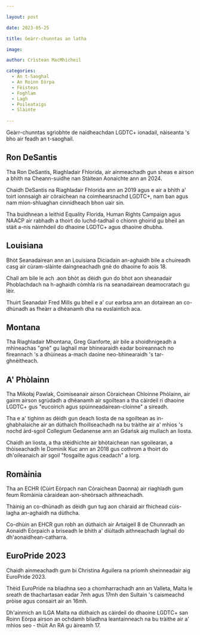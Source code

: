 ```yaml
---

layout: post

date: 2023-05-25

title: Geàrr-chunntas an latha

image: 

author: Crìstean MacMhìcheil

categories:
  - An t-Saoghal
  - An Roinn Eòrpa
  - Fèisteas
  - Foghlam
  - Lagh
  - Poileataigs
  - Slàinte
  
---
```


Geàrr-chunntas sgrìobhte de naidheachdan LGDTC+ ionadail, nàiseanta 's bho air feadh an t-saoghail.

<!-- more -->

## Ron DeSantis

Tha Ron DeSantis, Riaghladair Fhlorida, air ainmeachadh gun sheas e airson a bhith na Cheann-suidhe nan Stàitean Aonaichte ann an 2024.

Chaidh DeSantis na Riaghladair Fhlorida ann an 2019 agus e air a bhith a' toirt ionnsaigh air còraichean na coimhearsnachd LGDTC+, nam ban agus nam mion-shluaghan cinnidheach bhon uair sin.

Tha buidhnean a leithid Equality Florida, Human Rights Campaign agus NAACP air rabhadh a thoirt do luchd-tadhail o chionn ghoirid gu bheil an stàit a-nis nàimhdeil do dhaoine LGDTC+ agus dhaoine dhubha.

## Louisiana

Bhòt Seanadairean ann an Louisiana Diciadain an-aghaidh bile a chuireadh casg air cùram-slàinte daingneachadh gnè do dhaoine fo aois 18.

Chall am bile le ach .aon bhòt as dèidh gun do bhot aon sheanadair Phoblachdach na h-aghaidh còmhla ris na seanadairean deamocratach gu lèir.

Thuirt Seanadair Fred Mills gu bheil e a' cur earbsa ann an dotairean an co-dhùnadh as fheàrr a dhèanamh dha na euslaintich aca.

## Montana

Tha Riaghladair Mhontana, Greg Gianforte, air bile a shoidhnigeadh a mhìneachas "gnè" gu laghail mar bhìnearaidh eadar boireannach no fireannach 's a dhùineas a-mach daoine neo-bhìnearaidh 's tar-ghnèitheach.

## A' Phòlainn

Tha Mikołaj Pawlak, Coimiseanair airson Còraichean Chloinne Phòlainn, air gairm airson sgrùdadh a dhèanamh air sgoiltean a tha càirdeil ri dhaoine LGDTC+ gus "eucoirich agus spùinneadairean-cloinne" a sireadh.

Tha e a' tighinn as dèidh gun deach liosta de na sgoiltean as in-ghabhalaiche air an dùthaich fhoillseachadh na bu tràithe air a' mhìos 's nochd àrd-sgoil Collegium Gedanense ann an Gdańsk aig mullach an liosta.

Chaidh an liosta, a tha stèidhichte air bhòtaichean nan sgoilearan, a thòiseachadh le Dominik Kuc ann an 2018 gus cothrom a thoirt do dh'oileanaich air sgoil "fosgailte agus ceadach" a lorg.

## Romàinia

Tha an ECHR (Cùirt Eòrpach nan Còraichean Daonna) air riaghladh gum feum Romàinia càraidean aon-sheòrsach aithneachadh.

Thàinig an co-dhùnadh as dèidh gun tug aon chàraid air fhichead cùis-lagha an-aghaidh na dùthcha.

Co-dhùin an EHCR gun robh an dùthaich air Artaigeil 8 de Chunnradh an Aonaidh Eòrpaich a briseadh le bhith a' diùltadh aithneachadh laghail do dh'aonaidhean-catharra.

## EuroPride 2023

Chaidh ainmeachadh gum bi Christina Aguilera na prìomh sheinneadair aig EuroPride 2023.

Thèid EuroPride na bliadhna seo a chomharrachadh ann an Valleta, Malta le sreath de thachartasan eadar 7mh agus 17mh den Sultain 's caismeachd pròise agus consairt air an 16mh.

Dh'ainmich an ILGA Malta na dùthaich as càirdeil do dhaoine LGDTC+ san Roinn Eòrpa airson an ochdamh bliadhna leantainneach na bu tràithe air a' mhìos seo - thùit An RA gu àireamh 17.